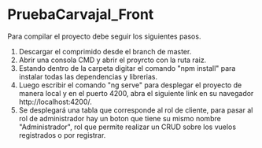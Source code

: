 # PruebaCarvajal_Front

Para compilar el proyecto debe seguir los siguientes pasos.

1. Descargar el comprimido desde el branch de master.
2. Abrir una consola CMD y abrir el proyrcto con la ruta raiz.
3. Estando dentro de la carpeta digitar el comando "npm install" para instalar todas las dependencias y librerias.
4. Luego escribir el comando "ng serve" para desplegar el proyecto de manera local y en el puerto 4200, abra el siguiente link en su navegador http://localhost:4200/.
5. Se desplegará una tabla que corresponde al rol de cliente, para pasar al rol de administrador hay un boton que tiene su mismo nombre "Administrador", rol que permite realizar un CRUD sobre los vuelos registrados o por registrar.

